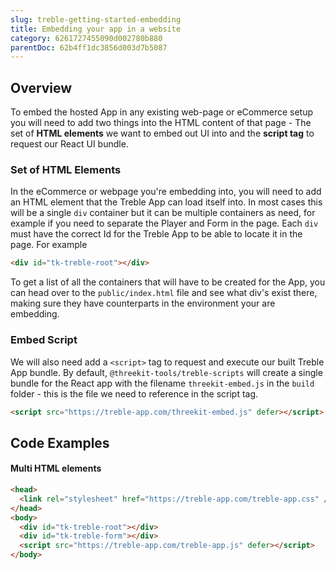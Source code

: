 ```yaml
---
slug: treble-getting-started-embedding
title: Embedding your app in a website
category: 6261727455090d002780b880
parentDoc: 62b4ff1dc3856d003d7b5087
---
```


## Overview

To embed the hosted App in any existing web-page or eCommerce setup you will need to add two things into the HTML content of that page - The set of **HTML elements** we want to embed out UI into and the **script tag** to request our React UI bundle.

### Set of HTML Elements

In the eCommerce or webpage you're embedding into, you will need to add an HTML element that the Treble App can load itself into. In most cases this will be a single `div` container but it can be multiple containers as need, for example if you need to separate the Player and Form in the page. Each `div` must have the correct Id for the Treble App to be able to locate it in the page. For example

```html
<div id="tk-treble-root"></div>
```

To get a list of all the containers that will have to be created for the App, you can head over to the `public/index.html` file and see what div's exist there, making sure they have counterparts in the environment your are embedding.

### Embed Script

We will also need add a `<script>` tag to request and execute our built Treble App bundle. By default, `@threekit-tools/treble-scripts` will create a single bundle for the React app with the filename `threekit-embed.js` in the `build` folder - this is the file we need to reference in the script tag.

```html
<script src="https://treble-app.com/threekit-embed.js" defer></script>
```

## Code Examples

#### Multi HTML elements

```html {2,5-7}
<head>
  <link rel="stylesheet" href="https://treble-app.com/treble-app.css" />
</head>
<body>
  <div id="tk-treble-root"></div>
  <div id="tk-treble-form"></div>
  <script src="https://treble-app.com/treble-app.js" defer></script>
</body>
```
